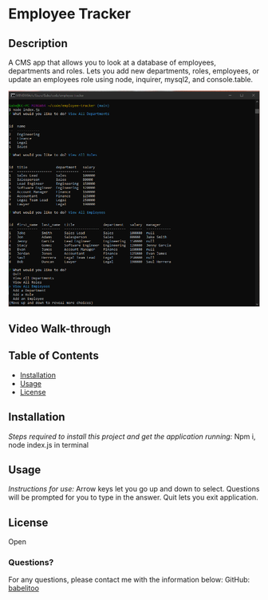 # Employee Tracker

## Description
A CMS app that allows you to look at a database of employees, departments and roles. Lets you add new departments, roles, employees, or update an employees role using node, inquirer, mysql2, and console.table.

![Screen Shot](./assets/employee-track.png)
## Video Walk-through


## Table of Contents
* [Installation](#installation)
* [Usage](#usage)
* [License](#license)
## Installation

*Steps required to install this project and get the application running:*
Npm i, node index.js in terminal

 ## Usage
*Instructions for use:*
Arrow keys let you go up and down to select. Questions will be prompted for you to type in the answer. Quit lets you exit application.
## License
Open

### Questions?
For any questions, please contact me with the information below:
GitHub: [babelitoo](https://github.com/babelitoo)
